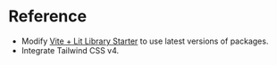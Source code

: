 # Reference

- Modify [Vite + Lit Library Starter](https://github.com/ms-fadaei/vite-lit-library-starter) to use latest versions of packages.
- Integrate Tailwind CSS v4. 
